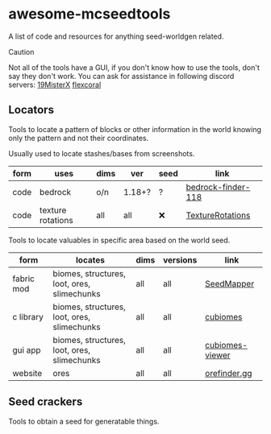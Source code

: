 # awesome-mcseedtools

A list of code and resources for anything seed-worldgen related.

> [!CAUTION]
> Not all of the tools have a GUI, if you don't know how to use the tools, don't say they don't work.
> You can ask for assistance in following discord servers: [19MisterX](https://discord.gg/ANW8hu2S5D) [flexcoral](https://discord.gg/DFsMKWJJPN)

## Locators

Tools to locate a pattern of blocks or other information in the world knowing only the pattern and not their coordinates.

Usually used to locate stashes/bases from screenshots.

| form | uses              | dims | ver    | seed <!-- ✅❌ --> | link                                                                     |
| ---- | ----------------- | ---- | ------ | ---------------- | ------------------------------------------------------------------------ |
| code | bedrock           | o/n  | 1.18+? | ?                | [bedrock-finder-118](https://github.com/silversquirl/bedrock-finder-118) |
| code | texture rotations | all  | all    | ❌                | [TextureRotations](https://github.com/19MisterX98/TextureRotations)      |

Tools to locate valuables in specific area based on the world seed.

| form       | locates                                     | dims | versions | link                                                           |
| ---------- | ------------------------------------------- | ---- | -------- | -------------------------------------------------------------- |
| fabric mod | biomes, structures, loot, ores, slimechunks | all  | all      | [SeedMapper](https://github.com/xpple/SeedMapper)              |
| c library  | biomes, structures, loot, ores, slimechunks | all  | all      | [cubiomes](https://github.com/xpple/cubiomes)                  |
| gui app    | biomes, structures, loot, ores, slimechunks | all  | all      | [cubiomes-viewer](https://github.com/Cubitect/cubiomes-viewer) |
| website    | ores                                        | all  | all      | [orefinder.gg](https://www.orefinder.gg/)                      |

## Seed crackers

Tools to obtain a seed for generatable things.
